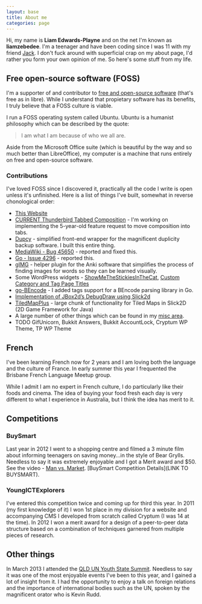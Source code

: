 ```yaml
---
layout: base
title: About me
categories: page
---
```

<p class="lead">Hi, my name is <strong>Liam Edwards-Playne</strong> and on the net I'm known as <strong>liamzebedee</strong>. I'm a teenager and have been coding since I was 11 with my friend <a href="//hetra.co">Jack</a>. I don't fuck around with superficial crap on my about page, I'd rather you form your own opinion of me. So here's some stuff from my life.</p>

## Free open-source software (FOSS)
I'm a supporter of and contributor to [free and open-source software](http://www.gnu.org/philosophy/free-sw.html) (that's free as in libre). While I understand that propietary software has its benefits, I truly believe that a FOSS culture is viable.

I run a FOSS operating system called Ubuntu. Ubuntu is a humanist philosophy which can be described by the quote:

> I am what I am because of who we all are.

Aside from the Microsoft Office suite (which is beautiful by the way and so much better than LibreOffice), my computer is a machine that runs entirely on free and open-source software. 

### Contributions
I've loved FOSS since I discovered it, practically all the code I write is open unless it's unfinished. Here is a list of things I've built, somewhat in reverse chonological order:

* [This Website](//github.com/liamzebedee/liamz.co)
* [CURRENT Thunderbird Tabbed Composition](https://bugzilla.mozilla.org/show_bug.cgi?id=449299) - I'm working on implementing the 5-year-old feature request to move composition into tabs. 
* [Dupcy](https://github.com/liamzebedee/dupcy) - simplified front-end wrapper for the magnificent duplicity backup software. I built this entire thing.
* [MediaWiki - Bug 45650](https://bugzilla.wikimedia.org/show_bug.cgi?id=4565) - reported and fixed this.
* [Go - Issue 4296](https://code.google.com/p/go/issues/detail?id=4296) - reported this.
* [gIMG](https://github.com/liamzebedee/misc/tree/master/gimg) - helper plugin for the Anki software that simplifies the process of finding images for words so they can be learned visually. 
* Some WordPress widgets - [ShowMeTheStickiesInTheCat](http://wordpress.org/extend/plugins/showmethestickiesinthecat/), [Custom Category and Tag Page Titles](http://wordpress.org/extend/plugins/custom-category-and-tag-page-titles/)
* [go-BEncode](https://github.com/liamzebedee/bencode) - I added tags support for a BEncode parsing library in Go. 
* [Implementation of JBox2d’s DebugDraw using Slick2d](https://gist.github.com/3074904)
* [TiledMapPlus](https://bitbucket.org/liamzebedee/slick) - large chunk of functionality for Tiled Maps in Slick2D (2D Game Framework for Java)
* A large number of other things which can be found in my [misc area](https://github.com/liamzebedee/misc). 
* TODO GifUnicorn, Bukkit Answers, Bukkit AccountLock, Cryptum WP Theme, TP WP Theme

## French
I've been learning French now for 2 years and I am loving both the language and the culture of France. In early summer this year I frequented the Brisbane French Language Meetup group. 

While I admit I am no expert in French culture, I do particularly like their foods and cinema. The idea of buying your food fresh each day is very different to what I experience in Australia, but I think the idea has merit to it.

## Competitions
### BuySmart
Last year in 2012 I went to a shopping centre and filmed a 3 minute film about informing teenagers on saving money...in the style of Bear Grylls. Needless to say it was extremely enjoyable and I got a Merit award and $50. See the video - [Man vs. Market](https://www.youtube.com/watch?v=ECTO2J74GFw). [BuySmart Competition Details](LINK TO BUYSMART).

### YoungICTExplorers
I've entered this competition twice and coming up for third this year. In 2011 (my first knowledge of it) I won 1st place in my division for a website and accompanying CMS I developed from scratch called Cryptum (I was 14 at the time). In 2012 I won a merit award for a design of a peer-to-peer data structure based on a combination of techniques garnered from multiple pieces of research.

## Other things
In March 2013 I attended the [QLD UN Youth State Summit](http://www.unyouth.org.au/qld/summit/queensland-state-summit/). Needless to say it was one of the most enjoyable events I've been to this year, and I gained a lot of insight from it. I had the opportunity to enjoy a talk on foreign relations and the importance of international bodies such as the UN, spoken by the magnificent orator who is Kevin Rudd. 

